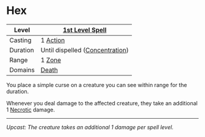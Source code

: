 # Hex

| Level    | [1st Level Spell](1st%20Level%20Spells.md)                            |
| -------- | --------------------------------------------------------------------- |
| Casting  | 1 [Action](../../../../Game%20Procedures/Core%20Procedures/Action.md) |
| Duration | Until dispelled ([Concentration](../../Concentration.md))             |
| Range    | 1 [Zone](../../../../Game%20Procedures/Core%20Procedures/Zone.md)     |
| Domains  | [Death](../../Spell%20Domains/Death.md)                               |

You place a simple curse on a creature you can see within range for the duration.

Whenever you deal damage to the affected creature, they take an additional 1 [Necrotic](../../../../Game%20Procedures/Combat/Damage%20Types/Necrotic.md) damage.

---
*Upcast: The creature takes an additional 1 damage per spell level.*
